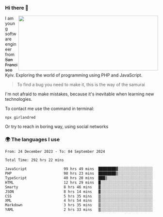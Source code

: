 ### Hi there 👋  

<img align='right' src="https://github-readme-stats.vercel.app/api?username=girlandred&count_private=true&show_icons=true&include_all_commits=true&hide_rank=true&hide_title=true&theme=buefy&card_width=300" width=460 height=180>


I am young software engineer from ~~San Francisco~~ Kyiv. Exploring the world of programming using PHP and JavaScript.


> To find a bug you need to make it, this is the way of the samurai



I'm not afraid to make mistakes, because it's inevitable when learning new technologies.

To contact me use the command in terminal:

```
npx girlandred
```

Or try to reach in boring way, using social networks


### 🌍 The languages I use

<!--START_SECTION:waka-->

```txt
From: 24 December 2023 - To: 04 September 2024

Total Time: 292 hrs 22 mins

JavaScript                 99 hrs 49 mins  ████████▓░░░░░░░░░░░░░░░░   34.14 %
PHP                        98 hrs 23 mins  ████████▒░░░░░░░░░░░░░░░░   33.65 %
TypeScript                 40 hrs 20 mins  ███▒░░░░░░░░░░░░░░░░░░░░░   13.80 %
HTML                       12 hrs 29 mins  █░░░░░░░░░░░░░░░░░░░░░░░░   04.27 %
Smarty                     8 hrs 46 mins   ▓░░░░░░░░░░░░░░░░░░░░░░░░   03.00 %
JSON                       8 hrs 14 mins   ▓░░░░░░░░░░░░░░░░░░░░░░░░   02.82 %
CSS                        5 hrs 35 mins   ▒░░░░░░░░░░░░░░░░░░░░░░░░   01.91 %
XML                        4 hrs 54 mins   ▒░░░░░░░░░░░░░░░░░░░░░░░░   01.68 %
Markdown                   3 hrs 35 mins   ▒░░░░░░░░░░░░░░░░░░░░░░░░   01.23 %
YAML                       2 hrs 33 mins   ▒░░░░░░░░░░░░░░░░░░░░░░░░   00.88 %
```

<!--END_SECTION:waka-->
